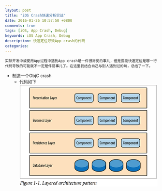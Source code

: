 ```yaml
---
layout: post
title: "iOS Crash快速分析实战"
date: 2016-01-26 10:57:50 +0800
comments: true
tags: [iOS, App Crash, Debug]
keywords: iOS App Crash, Debug
description: 快速定位导致App crash的代码
categories: 
---
```

	实际开发中或使用App过程中遇到App crash是一件很常见的事儿，但是要能快速定位是哪一行代码导致的可能就不一定是件易事儿了。在这里我结合自己与别人遇到过的坑，总结了一下。

* 制造一个ObjC crash
	* 代码如下
	![Figure 1-1](https://raw.githubusercontent.com/Handy-Wang/Handy-Wang.github.io/source/source/_posts/img/software_architecture_patterns_figure1_1.png "Figure 1-1")